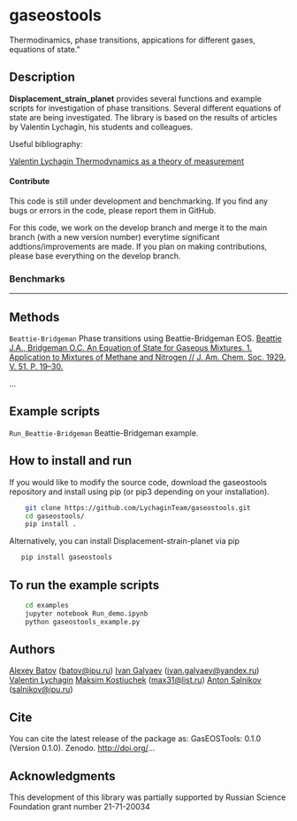 # gaseostools
Thermodinamics, phase transitions, appications for different gases, equations of state."

## Description

**Displacement_strain_planet** provides several functions and example scripts for investigation of phase transitions.
Several different equations of state are being investigated.
The library is based on the results of articles by Valentin Lychagin, his students and colleagues.

Useful bibliography:

 [Valentin Lychagin Thermodynamics as a theory of measurement](https://doi.org/10.1016/j.geomphys.2021.104430)



#### Contribute
This code is still under development and benchmarking. If you find any bugs or errors in the code, please report them in GitHub.

For this code, we work on the develop branch and merge it to the main branch (with a new version number) everytime significant addtions/improvements are made. If you plan on making contributions, please base everything on the develop branch.

### Benchmarks
---

## Methods
`Beattie-Bridgeman` Phase transitions using Beattie-Bridgeman EOS.
 [Beattie J.A., Bridgeman O.C. An Equation of State for Gaseous Mixtures. 1. Application to Mixtures of Methane and Nitrogen // J. Am. Chem. Soc. 1929. V. 51. P. 19–30.](https://doi.org/10.1021/ja01376a003)

...

## Example scripts
`Run_Beattie-Bridgeman` Beattie-Bridgeman example.

## How to install and run
If you would like to modify the source code, download the gaseostools repository and install using pip (or pip3 depending on your installation).
```bash
    git clone https://github.com/LychaginTeam/gaseostools.git
    cd gaseostools/
    pip install .
```
Alternatively, you can install Displacement-strain-planet via pip
```bash
   pip install gaseostools
```

## To run the example scripts
```bash
    cd examples
    jupyter notebook Run_demo.ipynb
    python gaseostools_example.py
```

## Authors
[Alexey Batov](https://www.ipu.ru/node/82) (batov@ipu.ru)
[Ivan Galyaev](https://www.ipu.ru/node/49970) (ivan.galyaev@yandex.ru)
[Valentin Lychagin](https://www.ipu.ru/node/457)
[Maksim Kostiuchek](https://www.ipu.ru/node/47150) (max31@list.ru)
[Anton Salnikov](https://www.ipu.ru/staff/salnikov) (salnikov@ipu.ru)

## Cite
You can cite the latest release of the package as:
GasEOSTools: 0.1.0 (Version 0.1.0). Zenodo. http://doi.org/...

## Acknowledgments
This development of this library was partially supported by Russian Science Foundation grant number 21-71-20034
